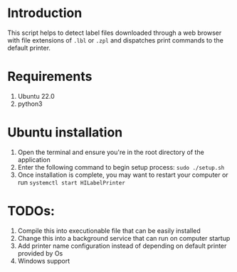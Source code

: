 # Introduction
This script helps to detect label files downloaded through a web browser with file extensions of `.lbl` or `.zpl`
and dispatches print commands to the default printer.

# Requirements
1. Ubuntu 22.0
2. python3

# Ubuntu installation
1. Open the terminal and ensure you're in the root directory of the application
2. Enter the following command to begin setup process: `sudo ./setup.sh`
3. Once installation is complete, you may want to restart your computer or run `systemctl start HILabelPrinter`

# TODOs:
1. Compile this into executionable file that can be easily installed
2. Change this into a background service that can run on computer startup
3. Add printer name configuration instead of depending on default printer provided by Os
4. Windows support
